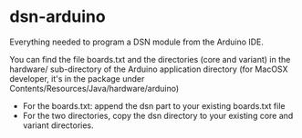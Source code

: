 dsn-arduino
===========

Everything needed to program a DSN module from the Arduino IDE.

You can find the file boards.txt and the directories (core and variant) in the hardware/ sub-directory of the Arduino application directory (for MacOSX developer, it's in the package under Contents/Resources/Java/hardware/arduino)

* For the boards.txt:  append the dsn part to your existing boards.txt file
* For the two directories, copy the dsn directory to your existing core and variant directories.
